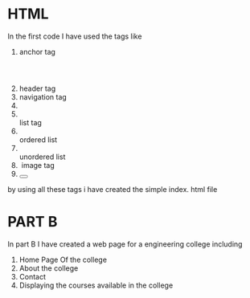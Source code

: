 # HTML
In the first code I have used the tags like 
1. <a> anchor tag
2. <header></header> header tag
3. <nav> </nav> navigation tag
4. <li></li> list tag
5. <ol></ol> ordered list
6. <ul></ul> unordered list
7. <image> image tag
8. <button> 
by using all these tags i have created the simple index. html file
# PART B
In part B I have created a web page for a engineering college including 
1. Home Page Of the college
2. About the college
3. Contact
4. Displaying the courses available in the college
